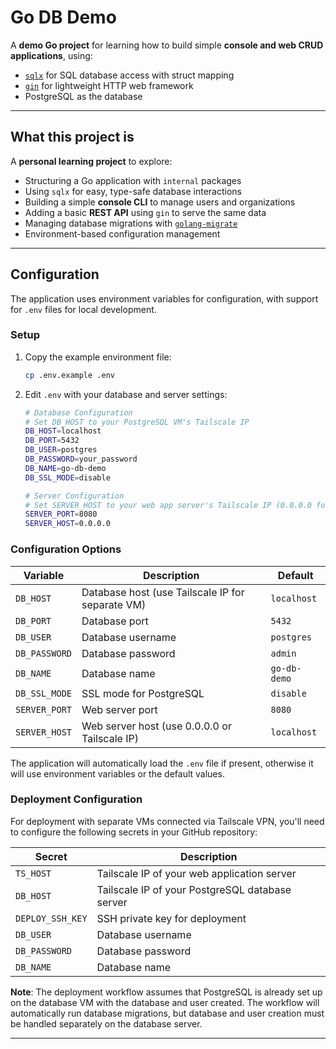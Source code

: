 # Go DB Demo

A **demo Go project** for learning how to build simple **console and web CRUD applications**, using:

- [`sqlx`](https://github.com/jmoiron/sqlx) for SQL database access with struct mapping
- [`gin`](https://github.com/gin-gonic/gin) for lightweight HTTP web framework
- PostgreSQL as the database

---

## What this project is

A **personal learning project** to explore:

- Structuring a Go application with `internal` packages
- Using `sqlx` for easy, type-safe database interactions
- Building a simple **console CLI** to manage users and organizations
- Adding a basic **REST API** using `gin` to serve the same data
- Managing database migrations with [`golang-migrate`](https://github.com/golang-migrate/migrate)
- Environment-based configuration management

---

## Configuration

The application uses environment variables for configuration, with support for `.env` files for local development.

### Setup

1. Copy the example environment file:
   ```bash
   cp .env.example .env
   ```

2. Edit `.env` with your database and server settings:
   ```bash
   # Database Configuration  
   # Set DB_HOST to your PostgreSQL VM's Tailscale IP
   DB_HOST=localhost
   DB_PORT=5432
   DB_USER=postgres
   DB_PASSWORD=your_password
   DB_NAME=go-db-demo
   DB_SSL_MODE=disable

   # Server Configuration
   # Set SERVER_HOST to your web app server's Tailscale IP (0.0.0.0 for all interfaces)
   SERVER_PORT=8080
   SERVER_HOST=0.0.0.0
   ```

### Configuration Options

| Variable | Description | Default |
|----------|-------------|---------|
| `DB_HOST` | Database host (use Tailscale IP for separate VM) | `localhost` |
| `DB_PORT` | Database port | `5432` |
| `DB_USER` | Database username | `postgres` |
| `DB_PASSWORD` | Database password | `admin` |
| `DB_NAME` | Database name | `go-db-demo` |
| `DB_SSL_MODE` | SSL mode for PostgreSQL | `disable` |
| `SERVER_PORT` | Web server port | `8080` |
| `SERVER_HOST` | Web server host (use 0.0.0.0 or Tailscale IP) | `localhost` |

The application will automatically load the `.env` file if present, otherwise it will use environment variables or the default values.

### Deployment Configuration

For deployment with separate VMs connected via Tailscale VPN, you'll need to configure the following secrets in your GitHub repository:

| Secret | Description |
|--------|-------------|
| `TS_HOST` | Tailscale IP of your web application server |
| `DB_HOST` | Tailscale IP of your PostgreSQL database server |
| `DEPLOY_SSH_KEY` | SSH private key for deployment |
| `DB_USER` | Database username |
| `DB_PASSWORD` | Database password |
| `DB_NAME` | Database name |

**Note**: The deployment workflow assumes that PostgreSQL is already set up on the database VM with the database and user created. The workflow will automatically run database migrations, but database and user creation must be handled separately on the database server.

---
